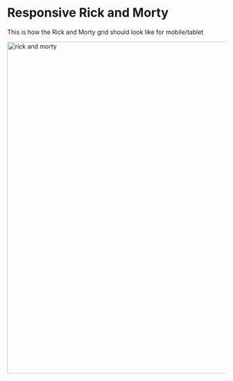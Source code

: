 # Responsive Rick and Morty
This is how the Rick and Morty grid should look like for mobile/tablet


<img width="951" height="765" alt="rick and morty" src="https://github.com/user-attachments/assets/e9f263dc-1812-4d81-8ae2-3906141f1ae3" />
